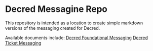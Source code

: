 # Decred Messagine Repo

This repository is intended as a location to create simple markdown versions of the messaging created for Decred.

Available documents include:
[Decred Foundational Messaging](https://github.com/oregonisaac/dcrmessaging/blob/master/decredfoundationalmessaging.md)
[Decred Ticket Messaging](https://github.com/oregonisaac/dcrmessaging/blob/master/decredticketmessaging.md)
